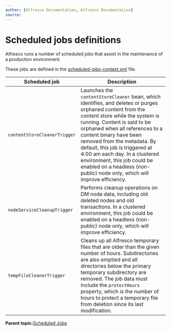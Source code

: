 ```yaml
---
author: [Alfresco Documentation, Alfresco Documentation]
source: 
---
```


# Scheduled jobs definitions

Alfresco runs a number of scheduled jobs that assist in the maintenance of a production environment.

These jobs are defined in the [scheduled-jobs-context.xml](https://github.com/Alfresco/alfresco-repository/blob/alfresco-repository-6.8/src/main/resources/alfresco/scheduled-jobs-context.xml) file.

|Scheduled job|Description|
|-------------|-----------|
|`contentStoreCleanerTrigger`|Launches the `contentStoreCleaner` bean, which identifies, and deletes or purges orphaned content from the content store while the system is running. Content is said to be orphaned when all references to a content binary have been removed from the metadata. By default, this job is triggered at 4:00 am each day. In a clustered environment, this job could be enabled on a headless \(non-public\) node only, which will improve efficiency.|
|`nodeServiceCleanupTrigger`|Performs cleanup operations on DM node data, including old deleted nodes and old transactions. In a clustered environment, this job could be enabled on a headless \(non-public\) node only, which will improve efficiency.|
|`tempFileCleanerTrigger`|Cleans up all Alfresco temporary files that are older than the given number of hours. Subdirectories are also emptied and all directories below the primary temporary subdirectory are removed. The job data must include the `protectHours` property, which is the number of hours to protect a temporary file from deletion since its last modification.|

**Parent topic:**[Scheduled Jobs](../references/dev-extension-points-scheduled-jobs.md)


